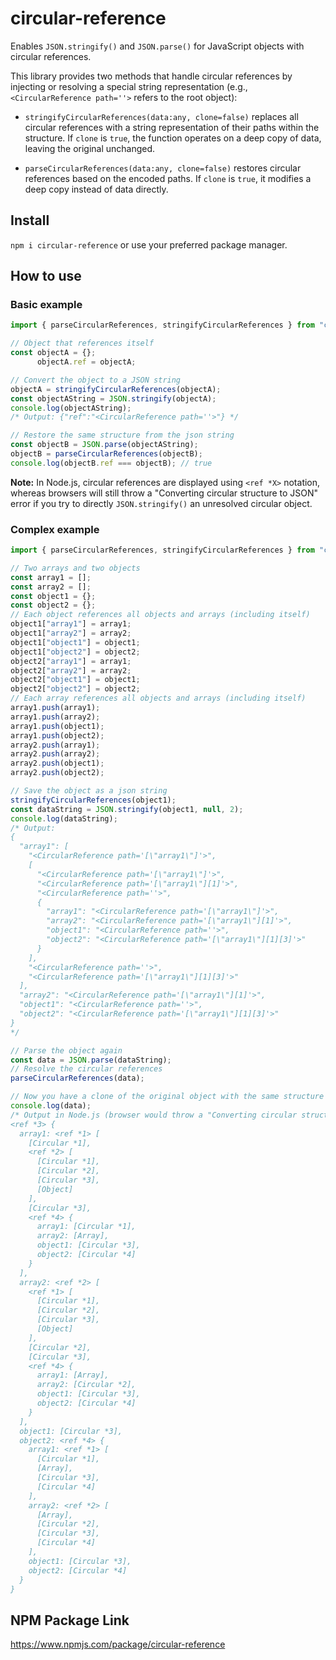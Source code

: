 # circular-reference

Enables `JSON.stringify()` and `JSON.parse()` for JavaScript objects with circular references.

This library provides two methods that handle circular references by injecting or resolving a special string representation (e.g., `<CircularReference path=''>` refers to the root object):

- `stringifyCircularReferences(data:any, clone=false)` replaces all circular references with a string representation of their paths within the structure. If `clone` is `true`, the function operates on a deep copy of data, leaving the original unchanged.

- `parseCircularReferences(data:any, clone=false)` restores circular references based on the encoded paths. If `clone` is `true`, it modifies a deep copy instead of data directly.


## Install

`npm i circular-reference` or use your preferred package manager.

## How to use

### Basic example

```js
import { parseCircularReferences, stringifyCircularReferences } from "circular-reference";

// Object that references itself
const objectA = {};
      objectA.ref = objectA;

// Convert the object to a JSON string
objectA = stringifyCircularReferences(objectA);
const objectAString = JSON.stringify(objectA);
console.log(objectAString);
/* Output: {"ref":"<CircularReference path=''>"} */

// Restore the same structure from the json string
const objectB = JSON.parse(objectAString);
objectB = parseCircularReferences(objectB);
console.log(objectB.ref === objectB); // true
```
**Note:** In Node.js, circular references are displayed using `<ref *X>` notation, whereas browsers will still throw a "Converting circular structure to JSON" error if you try to directly `JSON.stringify()` an unresolved circular object.

### Complex example

```js
import { parseCircularReferences, stringifyCircularReferences } from "circular-reference";

// Two arrays and two objects
const array1 = [];
const array2 = [];
const object1 = {};
const object2 = {};
// Each object references all objects and arrays (including itself)
object1["array1"] = array1;
object1["array2"] = array2;
object1["object1"] = object1;
object1["object2"] = object2;
object2["array1"] = array1;
object2["array2"] = array2;
object2["object1"] = object1;
object2["object2"] = object2;
// Each array references all objects and arrays (including itself)
array1.push(array1);
array1.push(array2);
array1.push(object1);
array1.push(object2);
array2.push(array1);
array2.push(array2);
array2.push(object1);
array2.push(object2);

// Save the object as a json string
stringifyCircularReferences(object1);
const dataString = JSON.stringify(object1, null, 2);
console.log(dataString);
/* Output:
{
  "array1": [
    "<CircularReference path='[\"array1\"]'>",
    [
      "<CircularReference path='[\"array1\"]'>",
      "<CircularReference path='[\"array1\"][1]'>",
      "<CircularReference path=''>",
      {
        "array1": "<CircularReference path='[\"array1\"]'>",
        "array2": "<CircularReference path='[\"array1\"][1]'>",
        "object1": "<CircularReference path=''>",
        "object2": "<CircularReference path='[\"array1\"][1][3]'>"
      }
    ],
    "<CircularReference path=''>",
    "<CircularReference path='[\"array1\"][1][3]'>"
  ],
  "array2": "<CircularReference path='[\"array1\"][1]'>",
  "object1": "<CircularReference path=''>",
  "object2": "<CircularReference path='[\"array1\"][1][3]'>"
}
*/

// Parse the object again
const data = JSON.parse(dataString);
// Resolve the circular references
parseCircularReferences(data);

// Now you have a clone of the original object with the same structure and values
console.log(data);
/* Output in Node.js (browser would throw a "Converting circular structure to JSON" error): 
<ref *3> {
  array1: <ref *1> [
    [Circular *1],
    <ref *2> [
      [Circular *1],
      [Circular *2],
      [Circular *3],
      [Object]
    ],
    [Circular *3],
    <ref *4> {
      array1: [Circular *1],
      array2: [Array],
      object1: [Circular *3],
      object2: [Circular *4]
    }
  ],
  array2: <ref *2> [
    <ref *1> [
      [Circular *1],
      [Circular *2],
      [Circular *3],
      [Object]
    ],
    [Circular *2],
    [Circular *3],
    <ref *4> {
      array1: [Array],
      array2: [Circular *2],
      object1: [Circular *3],
      object2: [Circular *4]
    }
  ],
  object1: [Circular *3],
  object2: <ref *4> {
    array1: <ref *1> [
      [Circular *1],
      [Array],
      [Circular *3],
      [Circular *4]
    ],
    array2: <ref *2> [
      [Array],
      [Circular *2],
      [Circular *3],
      [Circular *4]
    ],
    object1: [Circular *3],
    object2: [Circular *4]
  }
}
```
## NPM Package Link

https://www.npmjs.com/package/circular-reference